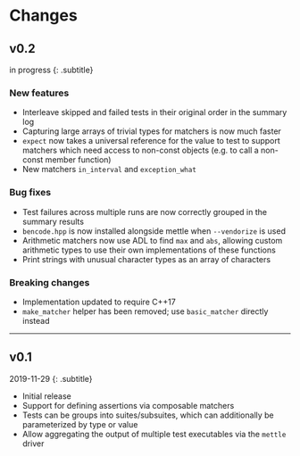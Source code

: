 # Changes

## v0.2
in progress
{: .subtitle}

### New features
- Interleave skipped and failed tests in their original order in the summary log
- Capturing large arrays of trivial types for matchers is now much faster
- `expect` now takes a universal reference for the value to test to support
  matchers which need access to non-const objects (e.g. to call a non-const
  member function)
- New matchers `in_interval` and `exception_what`

### Bug fixes
- Test failures across multiple runs are now correctly grouped in the summary
  results
- `bencode.hpp` is now installed alongside mettle when `--vendorize` is used
- Arithmetic matchers now use ADL to find `max` and `abs`, allowing custom
  arithmetic types to use their own implementations of these functions
- Print strings with unusual character types as an array of characters

### Breaking changes
- Implementation updated to require C++17
- `make_matcher` helper has been removed; use `basic_matcher` directly instead

---

## v0.1
2019-11-29
{: .subtitle}

- Initial release
- Support for defining assertions via composable matchers
- Tests can be groups into suites/subsuites, which can additionally be
  parameterized by type or value
- Allow aggregating the output of multiple test executables via the `mettle`
  driver
